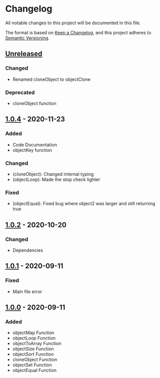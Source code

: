 # Changelog
All notable changes to this project will be documented in this file.

The format is based on [Keep a Changelog](https://keepachangelog.com/en/1.0.0/),
and this project adheres to [Semantic Versioning](https://semver.org/spec/v2.0.0.html).

## [Unreleased]()

### Changed
- Renamed cloneObject to objectClone

### Deprecated
- cloneObject function

## [1.0.4] - 2020-11-23

### Added

- Code Documentation
- objectKey function

### Changed

- (cloneObject): Changed internal typing
- (objectLoop): Made the stop check lighter

### Fixed

- (objectEqual): Fixed bug where object2 was larger and still returning true

## [1.0.2] - 2020-10-20

### Changed
- Dependencies

## [1.0.1] - 2020-09-11

### Fixed
- Main file error

## [1.0.0] - 2020-09-11

### Added
- objectMap Function
- objectLoop Function
- objectToArray Function
- objectSize Function
- objectSort Function
- cloneObject Function
- objectSet Function
- objectEqual Function


[1.0.4]: https://github.com/dzeiocom/libs/releases/tag/%40dzeio%2Fobject-util%401.0.4
[1.0.2]: https://github.com/dzeiocom/libs/releases/tag/%40dzeio%2Fobject-util%401.0.2
[1.0.1]: https://github.com/dzeiocom/libs/releases/tag/%40dzeio%2Fobject-util%401.0.1
[1.0.0]: https://github.com/dzeiocom/libs/releases/tag/%40dzeio%2Fobject-util%401.0.0
